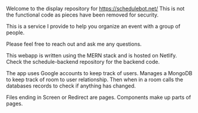 Welcome to the display repository for https://schedulebot.net/
This is not the functional code as pieces have been removed for security.

This is a service I provide to help you organize an event with a group of people.

Please feel free to reach out and ask me any questions.

This webapp is written using the MERN stack and is hosted on Netlify. Check the schedule-backend repository for the backend code.

The app uses Google accounts to keep track of users. Manages a MongoDB to keep track of room to user relationship. Then when in a room calls the databases records to check if anything has changed.

Files ending in Screen or Redirect are pages. Components make up parts of pages.

